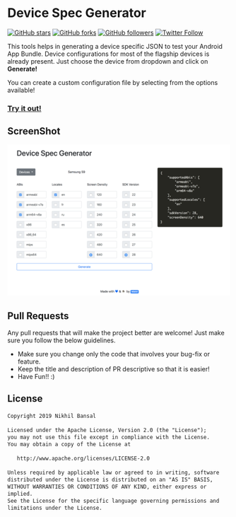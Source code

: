 # Device Spec Generator

[![GitHub stars](https://img.shields.io/github/stars/nikhilbansal97/device-spec-generator.svg?style=social&label=Star)](https://github.com/nikhilbansal97/device-spec-generator)
[![GitHub forks](https://img.shields.io/github/forks/nikhilbansal97/device-spec-generator.svg?style=social&label=Fork)](https://github.com/nikhilbansal97/device-spec-generator/fork)
[![GitHub followers](https://img.shields.io/github/followers/nikhilbansal97.svg?style=social&label=Follow)](https://github.com/nikhilbansal97/device-spec-generator)
[![Twitter Follow](https://img.shields.io/twitter/follow/nikhilbansal97.svg?style=social)](https://twitter.com/nikhilbansal97)


This tools helps in generating a device specific JSON to test your Android App Bundle. Device configurations for most of the flagship devices is already present. Just choose the device from dropdown and click on **Generate!**

You can create a custom configuration file by selecting from the options available!

### [Try it out!](https://device-spec-generator.firebaseapp.com/)

## ScreenShot

![Screenshot](img/screenshot.png)

## Pull Requests

Any pull requests that will make the project better are welcome! Just make sure you follow the below guidelines.

- Make sure you change only the code that involves your bug-fix or feature.
- Keep the title and description of PR descriptive so that it is easier!
- Have Fun!! :)

## License

    Copyright 2019 Nikhil Bansal

    Licensed under the Apache License, Version 2.0 (the "License");
    you may not use this file except in compliance with the License.
    You may obtain a copy of the License at

       http://www.apache.org/licenses/LICENSE-2.0

    Unless required by applicable law or agreed to in writing, software
    distributed under the License is distributed on an "AS IS" BASIS,
    WITHOUT WARRANTIES OR CONDITIONS OF ANY KIND, either express or implied.
    See the License for the specific language governing permissions and
    limitations under the License.